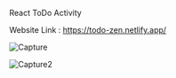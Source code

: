 React ToDo Activity

Website Link : https://todo-zen.netlify.app/

![Capture](https://github.com/vigneshacodes/ZenActivityTasks/assets/134355192/2591f62a-0425-4040-b6ee-76108bbde7e5)

![Capture2](https://github.com/vigneshacodes/ZenActivityTasks/assets/134355192/c3aa7b82-b6c0-4d6d-a7de-5f33bddb6f02)

